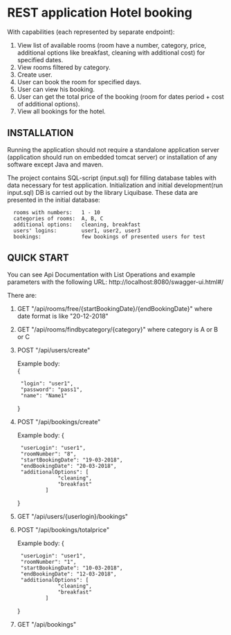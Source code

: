 REST application Hotel booking
=============================

  With capabilities (each represented by separate endpoint):

1. View list of available rooms (room have a number, category, price, additional options like breakfast, cleaning with additional cost) for specified dates.
2. View rooms filtered by category.
3. Create user.
4. User can book the room for specified days.
5. User can view his booking.
6. User can get the total price of the booking (room for dates period + cost of additional options).
7. View all bookings for the hotel.

INSTALLATION
------------

Running the application should not require a standalone application server (application should run on embedded tomcat server) or installation of any software except Java and maven.

The project contains SQL-script (input.sql) for filling database tables with data necessary for test application.
Initialization and initial development(run input.sql) DB is carried out by the library Liquibase.
These data are presented in the initial database:

      rooms with numbers:   1 - 10
      categories of rooms:  A, B, C
      additional options:   cleaning, breakfast
      users' logins:        user1, user2, user3
      bookings:             few bookings of presented users for test     


QUICK START
-----------

You can see Api Documentation with List Operations and example parameters with the following URL:
http://localhost:8080/swagger-ui.html#/

There are:
1. GET "/api/rooms/free/{startBookingDate}/{endBookingDate}" where date format is like "20-12-2018"

2. GET "/api/rooms/findbycategory/{category}" where category is A or B or C

3. POST "/api/users/create"

    Example body:    
	{
	
		"login": "user1",
		"password": "pass1",
		"name": "Name1"
	}

4. POST "/api/bookings/create"

	Example body:
	{
	
		"userLogin": "user1",
		"roomNumber": "8",
		"startBookingDate": "19-03-2018",
		"endBookingDate": "20-03-2018",
		"additionalOptions": [
                    "cleaning",
                    "breakfast"
                ]
	}

5. GET "/api/users/{userlogin}/bookings"

6. POST "/api/bookings/totalprice"

	Example body:
	{
	
		"userLogin": "user1",
		"roomNumber": "1",
		"startBookingDate": "10-03-2018",
		"endBookingDate": "12-03-2018",
		"additionalOptions": [
				    "cleaning",
				    "breakfast"
			    ]
	}

7. GET "/api/bookings"
